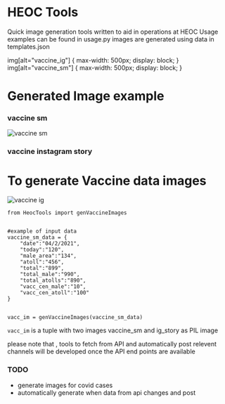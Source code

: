 # HEOC Tools 
Quick image generation tools written to aid in operations at HEOC 
Usage examples can be found in usage.py
images are generated using data in templates.json

img[alt="vaccine_ig"] { 
  max-width:  500px; 
  display: block;
}
img[alt="vaccine_sm"] { 
  max-width:  500px; 
  display: block;
}


# Generated Image example
### vaccine sm
![vaccine sm]("https://github.com/baraveli/covid_sm_img_gen/raw/main/demo/vacc_sm.png")

### vaccine instagram story

# To generate Vaccine data images 
![vaccine ig]("https://github.com/baraveli/covid_sm_img_gen/raw/main/demo/vacc_im.png")

```
from HeocTools import genVaccineImages


#example of input data
vaccine_sm_data = {
    "date":"04/2/2021",
    "today":"120",
    "male_area":"134",
    "atoll":"456",
    "total":"899",
    "total_male":"990",
    "total_atolls":"890",
    "vacc_cen_male":"10",
    "vacc_cen_atoll":"100"
}


vacc_im = genVaccineImages(vaccine_sm_data)
```

```vacc_im``` is a tuple with two images vaccine_sm and ig_story as PIL image


please note that , tools to fetch from API and automatically post relevent channels will be 
developed once the API end points are available


### TODO 
* generate images for covid cases
* automatically generate when data from api changes and post 
